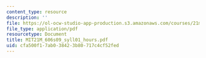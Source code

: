 ```yaml
---
content_type: resource
description: ''
file: https://ol-ocw-studio-app-production.s3.amazonaws.com/courses/21m-606-introduction-to-stagecraft-spring-2009/cfa500f17ab038423b80717c4cf52fed_MIT21M_606s09_syll01_hours.pdf
file_type: application/pdf
resourcetype: Document
title: MIT21M_606s09_syll01_hours.pdf
uid: cfa500f1-7ab0-3842-3b80-717c4cf52fed
---
```

